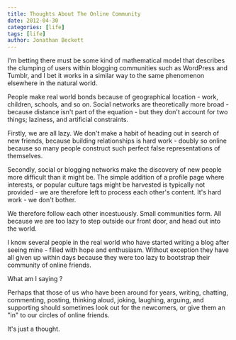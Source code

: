 ```yaml
---
title: Thoughts About The Online Community
date: 2012-04-30
categories: [life]
tags: [life]
author: Jonathan Beckett
---
```


I'm betting there must be some kind of mathematical model that describes the clumping of users within blogging communities such as WordPress and Tumblr, and I bet it works in a similar way to the same phenomenon elsewhere in the natural world.

People make real world bonds because of geographical location - work, children, schools, and so on. Social networks are theoretically more broad - because distance isn't part of the equation - but they don't account for two things; laziness, and artificial constraints.

Firstly, we are all lazy. We don't make a habit of heading out in search of new friends, because building relationships is hard work - doubly so online because so many people construct such perfect false representations of themselves.

Secondly, social or blogging networks make the discovery of new people more difficult than it might be. The simple addition of a profile page where interests, or popular culture tags might be harvested is typically not provided - we are therefore left to process each other's content. It's hard work - we don't bother.

We therefore follow each other incestuously. Small communities form. All because we are too lazy to step outside our front door, and head out into the world.

I know several people in the real world who have started writing a blog after seeing mine - filled with hope and enthusiasm. Without exception they have all given up within days because they were too lazy to bootstrap their community of online friends.

What am I saying ?

Perhaps that those of us who have been around for years, writing, chatting, commenting, posting, thinking aloud, joking, laughing, arguing, and supporting should sometimes look out for the newcomers, or give them an "in" to our circles of online friends.

It's just a thought.